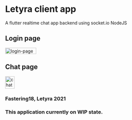 # Letyra client app  
A flutter realtime chat app backend using socket.io NodeJS  

## Login page  
<img src="https://i.gyazo.com/7cef776fd3c5ad89c0fea8f338532fac.png" alt="login-page" style="width:100px; height:20px;"/>  

## Chat page  
<img src="https://i.gyazo.com/873278cd8fe46dce6c6f5313b1d7eae1.png" alt="chat-page" style="width:30px; height:40px;"/>  
  
  
### Fastering18, Letyra 2021  
### This application currently on WIP state.  
